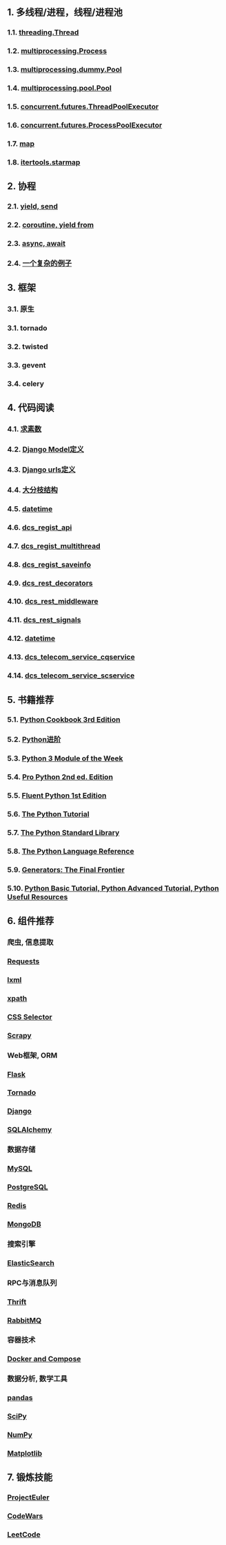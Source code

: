 ## 1. 多线程/进程，线程/进程池

### 1.1. [threading.Thread](/threading.Thread.md) 
### 1.2. [multiprocessing.Process](/multiprocessing.Process.md) 
### 1.3. [multiprocessing.dummy.Pool](/multiprocessing.dummy.Pool.md)
### 1.4. [multiprocessing.pool.Pool](/multiprocessing.pool.Pool.md)
### 1.5. [concurrent.futures.ThreadPoolExecutor](/concurrent.futures.ThreadPoolExecutor.md)
### 1.6. [concurrent.futures.ProcessPoolExecutor](/concurrent.futures.ProcessPoolExecutor.md)
### 1.7. [map](/map.md)
### 1.8. [itertools.starmap](/itertools.starmap.md)


## 2. 协程
### 2.1. [yield, send](/yield_send.md)
### 2.2. [coroutine, yield from](/yield_from.md)
### 2.3. [async, await](/async_await.md)
### 2.4. [一个复杂的例子](/dht.md)


## 3. 框架
### 3.1. 原生
### 3.1. tornado
### 3.2. twisted
### 3.3. gevent
### 3.4. celery

## 4. 代码阅读
### 4.1. [求素数](/nested.md)
### 4.2. [Django Model定义](/django_model.md)
### 4.3. [Django urls定义](/django_urls.md)
### 4.4. [大分枝结构](/if_elif_else.md)
### 4.5. [datetime](/datetime1.md)
### 4.6. [dcs_regist_api](/dcs_regist_api.md)
### 4.7. [dcs_regist_multithread](/dcs_regist_multithread.md)
### 4.8. [dcs_regist_saveinfo](/dcs_regist_saveinfo.md)
### 4.9. [dcs_rest_decorators](/dcs_rest_decorators.md)
### 4.10. [dcs_rest_middleware](/dcs_rest_middleware.md)
### 4.11. [dcs_rest_signals](/dcs_rest_signals.md)
### 4.12. [datetime](/datetime2.md)
### 4.13. [dcs_telecom_service_cqservice](/dcs_telecom_service_cqservice.md)
### 4.14. [dcs_telecom_service_scservice](/dcs_telecom_service_scservice.md)


## 5. 书籍推荐
### 5.1. [Python Cookbook 3rd Edition](http://python3-cookbook.readthedocs.io/zh_CN/latest/)
### 5.2. [Python进阶](https://eastlakeside.gitbooks.io/interpy-zh/content/)
### 5.3. [Python 3 Module of the Week](https://pymotw.com/3/)
### 5.4. [Pro Python 2nd ed. Edition](https://www.amazon.com/Pro-Python-Marty-Alchin/dp/1484203356/)
### 5.5. [Fluent Python 1st Edition](https://www.amazon.com/Fluent-Python-Luciano-Ramalho/dp/1491946008/)
### 5.6. [The Python Tutorial](https://docs.python.org/3/tutorial/index.html)
### 5.7. [The Python Standard Library](https://docs.python.org/3/library/index.html)
### 5.8. [The Python Language Reference](https://docs.python.org/3/reference/index.html)
### 5.9. [Generators: The Final Frontier](http://dabeaz.com/finalgenerator/FinalGenerator.pdf)
### 5.10. [Python Basic Tutorial, Python Advanced Tutorial, Python Useful Resources](http://www.tutorialspoint.com/python/)

## 6. 组件推荐

### 爬虫, 信息提取
### [Requests](http://docs.python-requests.org/en/master/)
### [lxml](http://lxml.de/)
### [xpath](http://www.w3school.com.cn/xpath/index.asp)
### [CSS Selector](http://www.w3school.com.cn/jquery/jquery_ref_selectors.asp)
### [Scrapy](https://doc.scrapy.org/en/latest/)

### Web框架, ORM
### [Flask](http://flask.pocoo.org/docs/)
### [Tornado](http://www.tornadoweb.org/en/stable/guide.html)
### [Django](https://docs.djangoproject.com)
### [SQLAlchemy](http://docs.sqlalchemy.org/en/latest/)

### 数据存储
### [MySQL](http://dev.mysql.com/doc/refman/5.7/en/)
### [PostgreSQL](https://www.postgresql.org/docs/9.6/static/index.html)
### [Redis](http://redis.io/commands)
### [MongoDB](https://docs.mongodb.com/getting-started/python/introduction/)

### 搜索引擎
### [ElasticSearch](http://elasticsearch-py.readthedocs.io/en/master/)

### RPC与消息队列
### [Thrift](https://thrift.apache.org/tutorial/py)
### [RabbitMQ](https://www.rabbitmq.com/tutorials/tutorial-one-python.html)

### 容器技术
### [Docker and Compose](https://docs.docker.com/compose/gettingstarted/)

### 数据分析, 数学工具
### [pandas](http://pandas.pydata.org/pandas-docs/stable/10min.html)
### [SciPy](https://docs.scipy.org/doc/)
### [NumPy](https://docs.scipy.org/doc/numpy-dev/user/quickstart.html)
### [Matplotlib](http://matplotlib.org/1.5.3/index.html)


## 7. 锻炼技能
### [ProjectEuler](https://projecteuler.net/archives)
### [CodeWars](https://www.codewars.com/?language=python)
### [LeetCode](https://leetcode.com/)
